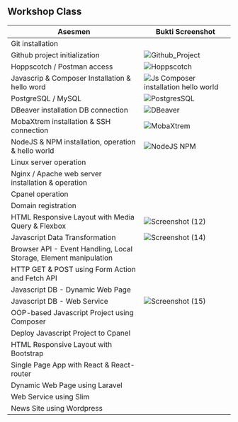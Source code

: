 ## Workshop Class

Asesmen| Bukti Screenshot
---|---
Git installation | 
Github project initialization | ![Github_Project](https://user-images.githubusercontent.com/112858041/209049447-52c21694-84e5-4e69-bec8-9d3ba4a6ee1f.png)
Hoppscotch / Postman access | ![Hoppscotch](https://user-images.githubusercontent.com/112858041/209047255-c26c428e-d4dd-450d-99ed-a1ef336e1873.png)
Javascrip & Composer Installation & hello word | ![Js   Composer installation   hello world](https://user-images.githubusercontent.com/112858041/209973861-21084069-5190-4d8e-acdd-a86e761ed190.png)
PostgreSQL / MySQL | ![PostgresSQL](https://user-images.githubusercontent.com/112858041/209044606-d1c6ed1c-f5bf-4e18-918a-277ac092ebd2.png)
DBeaver installation DB connection | ![DBeaver](https://user-images.githubusercontent.com/112858041/209045635-34f07919-ad1d-4c28-b3d7-a45629161f57.png)
MobaXtrem installation & SSH connection | ![MobaXtrem](https://user-images.githubusercontent.com/112858041/209047972-1c67ed9f-15f7-46dc-9c8a-ee560f4d9ca0.png)
NodeJS & NPM installation, operation & hello world | ![NodeJS NPM](https://user-images.githubusercontent.com/112858041/209049231-7e50cb70-b568-4a4e-bef0-5d90d2bbcb3b.png)
Linux server operation |
Nginx / Apache web server installation & operation |
Cpanel operation |
Domain registration |
HTML Responsive Layout with Media Query & Flexbox | ![Screenshot (12)](https://user-images.githubusercontent.com/112858041/209974819-337f6901-e516-4301-97c6-f8a04255446b.png)
Javascript Data Transformation | ![Screenshot (14)](https://user-images.githubusercontent.com/112858041/209975847-adb0ae22-79d4-442f-a035-d380a03fcd39.png)
Browser API - Event Handling, Local Storage, Element manipulation |
HTTP GET & POST using Form Action and Fetch API |
Javascript DB - Dynamic Web Page |
Javascript DB - Web Service | ![Screenshot (15)](https://user-images.githubusercontent.com/112858041/209976765-e540d5bd-5974-4c41-9d58-832a64f1028a.png)
OOP-based Javascript Project using Composer |
Deploy Javascript Project to Cpanel |
HTML Responsive Layout with Bootstrap |
Single Page App with React & React-router |
Dynamic Web Page using Laravel |
Web Service using Slim |
News Site using Wordpress |
